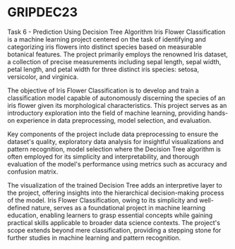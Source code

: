 # GRIPDEC23
Task 6 - Prediction Using Decision Tree Algorithm
Iris Flower Classification is a machine learning project centered on the task of identifying and categorizing iris flowers into distinct species based on measurable botanical features. The project primarily employs the renowned Iris dataset, a collection of precise measurements including sepal length, sepal width, petal length, and petal width for three distinct iris species: setosa, versicolor, and virginica.

The objective of Iris Flower Classification is to develop and train a classification model capable of autonomously discerning the species of an iris flower given its morphological characteristics. This project serves as an introductory exploration into the field of machine learning, providing hands-on experience in data preprocessing, model selection, and evaluation.

Key components of the project include data preprocessing to ensure the dataset's quality, exploratory data analysis for insightful visualizations and pattern recognition, model selection where the Decision Tree algorithm is often employed for its simplicity and interpretability, and thorough evaluation of the model's performance using metrics such as accuracy and confusion matrix.

The visualization of the trained Decision Tree adds an interpretive layer to the project, offering insights into the hierarchical decision-making process of the model. Iris Flower Classification, owing to its simplicity and well-defined nature, serves as a foundational project in machine learning education, enabling learners to grasp essential concepts while gaining practical skills applicable to broader data science contexts. The project's scope extends beyond mere classification, providing a stepping stone for further studies in machine learning and pattern recognition.
